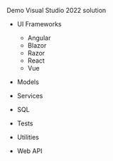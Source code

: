 Demo Visual Studio 2022 solution

- UI Frameworks
  - Angular
  - Blazor
  - Razor
  - React
  - Vue

- Models

- Services

- SQL

- Tests

- Utilities

- Web API
